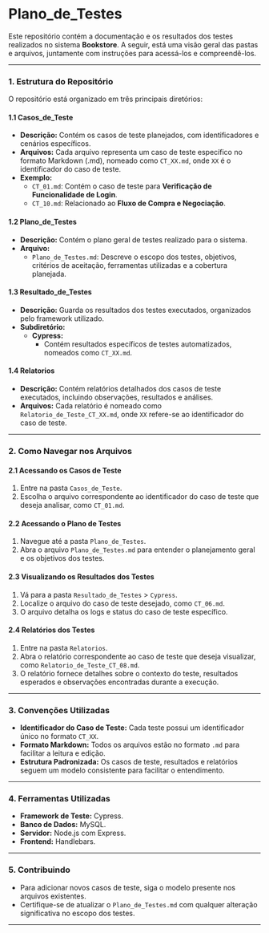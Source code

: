 # Plano_de_Testes

Este repositório contém a documentação e os resultados dos testes realizados no sistema **Bookstore**. A seguir, está uma visão geral das pastas e arquivos, juntamente com instruções para acessá-los e compreendê-los.

---

### **1. Estrutura do Repositório**

O repositório está organizado em três principais diretórios:

#### **1.1 Casos_de_Teste**
- **Descrição:** Contém os casos de teste planejados, com identificadores e cenários específicos.
- **Arquivos:** Cada arquivo representa um caso de teste específico no formato Markdown (.md), nomeado como `CT_XX.md`, onde `XX` é o identificador do caso de teste.
- **Exemplo:** 
  - `CT_01.md`: Contém o caso de teste para **Verificação de Funcionalidade de Login**.
  - `CT_10.md`: Relacionado ao **Fluxo de Compra e Negociação**.

#### **1.2 Plano_de_Testes**
- **Descrição:** Contém o plano geral de testes realizado para o sistema.
- **Arquivo:** 
  - `Plano_de_Testes.md`: Descreve o escopo dos testes, objetivos, critérios de aceitação, ferramentas utilizadas e a cobertura planejada.

#### **1.3 Resultado_de_Testes**
- **Descrição:** Guarda os resultados dos testes executados, organizados pelo framework utilizado.
- **Subdiretório:**
  - **Cypress:**
    - Contém resultados específicos de testes automatizados, nomeados como `CT_XX.md`.

#### **1.4 Relatorios**
- **Descrição:** Contém relatórios detalhados dos casos de teste executados, incluindo observações, resultados e análises.
- **Arquivos:** Cada relatório é nomeado como `Relatorio_de_Teste_CT_XX.md`, onde `XX` refere-se ao identificador do caso de teste.

---

### **2. Como Navegar nos Arquivos**

#### **2.1 Acessando os Casos de Teste**
1. Entre na pasta `Casos_de_Teste`.
2. Escolha o arquivo correspondente ao identificador do caso de teste que deseja analisar, como `CT_01.md`.

#### **2.2 Acessando o Plano de Testes**
1. Navegue até a pasta `Plano_de_Testes`.
2. Abra o arquivo `Plano_de_Testes.md` para entender o planejamento geral e os objetivos dos testes.

#### **2.3 Visualizando os Resultados dos Testes**
1. Vá para a pasta `Resultado_de_Testes` > `Cypress`.
2. Localize o arquivo do caso de teste desejado, como `CT_06.md`.
3. O arquivo detalha os logs e status do caso de teste específico.

#### **2.4 Relatórios dos Testes**
1. Entre na pasta `Relatorios`.
2. Abra o relatório correspondente ao caso de teste que deseja visualizar, como `Relatorio_de_Teste_CT_08.md`.
3. O relatório fornece detalhes sobre o contexto do teste, resultados esperados e observações encontradas durante a execução.

---

### **3. Convenções Utilizadas**

- **Identificador do Caso de Teste:** Cada teste possui um identificador único no formato `CT_XX`.
- **Formato Markdown:** Todos os arquivos estão no formato `.md` para facilitar a leitura e edição.
- **Estrutura Padronizada:** Os casos de teste, resultados e relatórios seguem um modelo consistente para facilitar o entendimento.

---

### **4. Ferramentas Utilizadas**
- **Framework de Teste:** Cypress.
- **Banco de Dados:** MySQL.
- **Servidor:** Node.js com Express.
- **Frontend:** Handlebars.

---

### **5. Contribuindo**
- Para adicionar novos casos de teste, siga o modelo presente nos arquivos existentes.
- Certifique-se de atualizar o `Plano_de_Testes.md` com qualquer alteração significativa no escopo dos testes.

---
